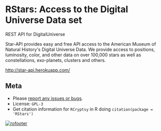 RStars: Access to the Digital Universe Data set
======


REST API for DigitalUniverse

Star-API provides easy and free API access to the American Museum of Natural History's Digital Universe Data. We provide access to positions, luminosity, color, and other data on over 100,000 stars as well as constellations, exo-planets, clusters and others.

http://star-api.herokuapp.com/

## Meta

* Please [report any issues or bugs](https://github.com/ropensci/RStars/issues).
* License: `GPL-3`
* Get citation information for `RCryptsy` in R doing `citation(package = 'RStars')`

[![rofooter](http://ropensci.org/public_images/github_footer.png)](http://ropensci.org)
